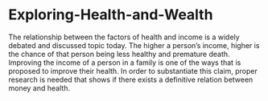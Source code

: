 # Exploring-Health-and-Wealth

The relationship between the factors of health and income is a widely debated and discussed topic today. The higher a person’s income, higher is the chance of that person being less healthy and premature death. Improving the income of a person in a family is one of the ways that is proposed to improve their health. In order to substantiate this claim, proper research is needed that shows if there exists a definitive relation between money and health. 
